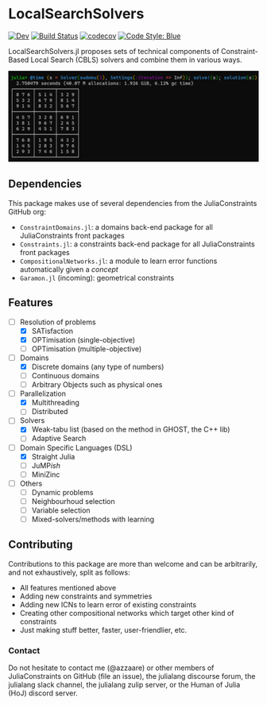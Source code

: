 # LocalSearchSolvers

[![Dev](https://img.shields.io/badge/docs-dev-blue.svg)](https://juliaconstraints.github.io/LocalSearchSolvers.jl/dev)
[![Build Status](https://github.com/JuliaConstraints/LocalSearchSolvers.jl/workflows/CI/badge.svg)](https://github.com/JuliaConstraints/LocalSearchSolvers.jl/actions)
[![codecov](https://codecov.io/gh/JuliaConstraints/LocalSearchSolvers.jl/branch/main/graph/badge.svg?token=4T0VEWISUA)](https://codecov.io/gh/JuliaConstraints/LocalSearchSolvers.jl)
[![Code Style: Blue](https://img.shields.io/badge/code%20style-blue-4495d1.svg)](https://github.com/invenia/BlueStyle)

LocalSearchSolvers.jl proposes sets of technical components of Constraint-Based Local Search (CBLS) solvers and combine them in various ways.

![](docs/src/img/sudoku3x3.png)

## Dependencies

This package makes use of several dependencies from the JuliaConstraints GitHub org:
- `ConstraintDomains.jl`: a domains back-end package for all JuliaConstraints front packages
- `Constraints.jl`: a constraints back-end package for all JuliaConstraints front packages
- `CompositionalNetworks.jl`: a module to learn error functions automatically given a *concept*
- `Garamon.jl` (incoming): geometrical constraints

## Features

- [ ] Resolution of problems
  - [x] SATisfaction
  - [x] OPTimisation (single-objective)
  - [ ] OPTimisation (multiple-objective)
- [ ] Domains
  - [x] Discrete domains (any type of numbers)
  - [ ] Continuous domains
  - [ ] Arbitrary Objects such as physical ones
- [ ] Parallelization
  - [x] Multithreading
  - [ ] Distributed
- [ ] Solvers
  - [x] Weak-tabu list (based on the method in GHOST, the C++ lib)
  - [ ] Adaptive Search
- [ ] Domain Specific Languages (DSL)
  - [x] Straight Julia
  - [ ] JuMP*ish*
  - [ ] MiniZinc
- [ ] Others
  - [ ] Dynamic problems
  - [ ] Neighbourhoud selection
  - [ ] Variable selection
  - [ ] Mixed-solvers/methods with learning 

## Contributing

Contributions to this package are more than welcome and can be arbitrarily, and not exhaustively, split as follows:
- All features mentioned above
- Adding new constraints and symmetries
- Adding new ICNs to learn error of existing constraints
- Creating other compositional networks which target other kind of constraints
- Just making stuff better, faster, user-friendlier, etc.

### Contact
Do not hesitate to contact me (@azzaare) or other members of JuliaConstraints on GitHub (file an issue), the julialang discourse forum, the julialang slack channel, the julialang zulip server, or the Human of Julia (HoJ) discord server.
